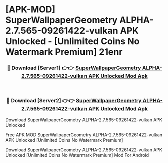 # [APK-MOD] SuperWallpaperGeometry ALPHA-2.7.565-09261422-vulkan APK Unlocked - [Unlimited Coins No Watermark Premium] 21enr



<div align="center">
<h3>🔴 Download [Server1] 👉👉 <a href="https://momento.my/?title=SuperWallpaperGeometry_ALPHA-2.7.565-09261422-vulkan_APK_Unlocked">SuperWallpaperGeometry ALPHA-2.7.565-09261422-vulkan APK Unlocked Mod Apk</a></h3><br>

<h3>🔴 Download [Server2] 👉👉 <a href="https://momento.my/?title=SuperWallpaperGeometry_ALPHA-2.7.565-09261422-vulkan_APK_Unlocked">SuperWallpaperGeometry ALPHA-2.7.565-09261422-vulkan APK Unlocked Mod Apk</a></h3>
</div>



Download SuperWallpaperGeometry ALPHA-2.7.565-09261422-vulkan APK Unlocked 

Free APK MOD SuperWallpaperGeometry ALPHA-2.7.565-09261422-vulkan APK Unlocked [Unlimited Coins No Watermark Premium]

Download SuperWallpaperGeometry ALPHA-2.7.565-09261422-vulkan APK Unlocked [Unlimited Coins No Watermark Premium] Mod For Android
